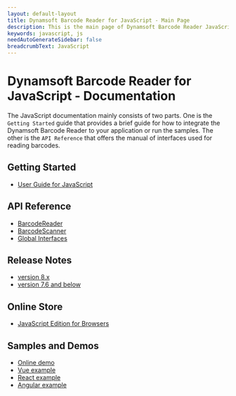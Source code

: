 ```yaml
---
layout: default-layout
title: Dynamsoft Barcode Reader for JavaScript - Main Page
description: This is the main page of Dynamsoft Barcode Reader JavaScript SDK.
keywords: javascript, js
needAutoGenerateSidebar: false
breadcrumbText: JavaScript
---
```


# Dynamsoft Barcode Reader for JavaScript - Documentation

The JavaScript documentation mainly consists of two parts. One is the `Getting Started` guide that provides a brief guide for how to integrate the Dynamsoft Barcode Reader to your application or run the samples. The other is the `API Reference` that offers the manual of interfaces used for reading barcodes.

## Getting Started

- [User Guide for JavaScript](user-guide/)

## API Reference

- [BarcodeReader](api-reference/#barcodereader)
- [BarcodeScanner](api-reference/#barcodescanner)
- [Global Interfaces](api-reference/#global-interfaces)

## Release Notes

- [version 8.x](release-notes/js-8.md)
- [version 7.6 and below](release-notes/js-7.md)

## Online Store
- <a href="https://www.dynamsoft.com/store/dynamsoft-barcode-reader/#JavaScript" target="_blank">JavaScript Edition for Browsers</a>

## Samples and Demos

- [Online demo](https://demo.dynamsoft.com/barcode-reader-js/)
- [Vue example](https://github.com/Dynamsoft/javascript-barcode/tree/master/example/web/vue)    
- [React example](https://github.com/Dynamsoft/javascript-barcode/tree/master/example/web/react)     
- [Angular example](https://github.com/Dynamsoft/javascript-barcode/tree/master/example/web/angular)  
